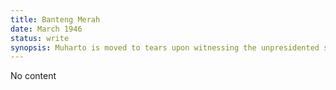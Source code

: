 ```yaml
---
title: Banteng Merah
date: March 1946 
status: write
synopsis: Muharto is moved to tears upon witnessing the unpresidented spectacle of an aircraft bearing the colors of the Indonesian flag.
---
```

No content